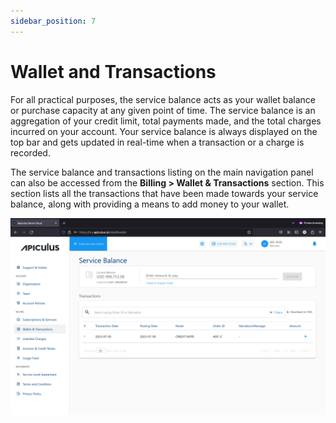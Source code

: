 ```yaml
---
sidebar_position: 7
---
```

# Wallet and Transactions

For all practical purposes, the service balance acts as your wallet balance or purchase capacity at any given point of time. The service balance is an aggregation of your credit limit, total payments made, and the total charges incurred on your account. Your service balance is always displayed on the top bar and gets updated in real-time when a transaction or a charge is recorded.

The service balance and transactions listing on the main navigation panel can also be accessed from the **Billing > Wallet & Transactions** section. This section lists all the transactions that have been made towards your service balance, along with providing a means to add money to your wallet.

![# Wallet and Transactions](img/WalletandTransactions.png)




